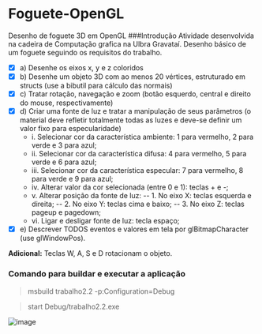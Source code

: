 # Foguete-OpenGL
Desenho de foguete 3D em OpenGL
###Introdução
Atividade desenvolvida na cadeira de Computação grafica na Ulbra Gravataí. Desenho básico de um foguete seguindo os requisitos do trabalho.

- [x] a) Desenhe os eixos x, y e z coloridos
- [x] b) Desenhe um objeto 3D com ao menos 20 vértices, estruturado em structs (use a bibutil para cálculo das normais)
- [x] c) Tratar rotação, navegação e zoom (botão esquerdo, central e direito do mouse, respectivamente)
- [x] d) Criar uma fonte de luz e tratar a manipulação de seus parâmetros (o material deve refletir totalmente todas as luzes e
   deve-se definir um valor fixo para especularidade)
	- i. Selecionar cor da característica ambiente: 1 para vermelho, 2 para verde e 3 para azul;
	- ii. Selecionar cor da característica difusa: 4 para vermelho, 5 para verde e 6 para azul;
	- iii. Selecionar cor da característica especular: 7 para vermelho, 8 para verde e 9 para azul;
	- iv. Alterar valor da cor selecionada (entre 0 e 1): teclas + e -;
	- v. Alterar posição da fonte de luz:
		-- 1. No eixo X: teclas esquerda e direita;
		-- 2. No eixo Y: teclas cima e baixo;
		-- 3. No eixo Z: teclas pageup e pagedown;
	- vi. Ligar e desligar fonte de luz: tecla espaço;
- [x] e) Descrever TODOS eventos e valores em tela por glBitmapCharacter (use glWindowPos).

**Adicional:** Teclas W, A, S e D rotacionam o objeto.

### Comando para buildar e executar a aplicação
> msbuild trabalho2.2 -p:Configuration=Debug

> start Debug/trabalho2.2.exe




![image](https://user-images.githubusercontent.com/39543693/101115677-84a0f280-35c2-11eb-8563-06bd82956680.png)
